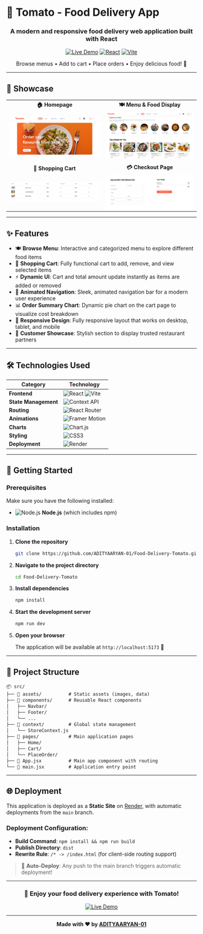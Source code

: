 # 🍅 Tomato - Food Delivery App

<div align="center">
  <h3>A modern and responsive food delivery web application built with React</h3>
  
  [![Live Demo](https://img.shields.io/badge/Live%20Demo-Visit%20Site-brightgreen?style=for-the-badge&logo=vercel)](https://food-delivery-tomato-ql6k.onrender.com/)
  [![React](https://img.shields.io/badge/React-18.0+-blue?style=for-the-badge&logo=react)](https://reactjs.org/)
  [![Vite](https://img.shields.io/badge/Vite-Latest-purple?style=for-the-badge&logo=vite)](https://vitejs.dev/)
  
  <p>Browse menus • Add to cart • Place orders • Enjoy delicious food! 🚀</p>
</div>

---

## 📸 Showcase

<table>
  <tr>
    <td align="center"><strong>🏠 Homepage</strong></td>
    <td align="center"><strong>🍽️ Menu & Food Display</strong></td>
  </tr>
  <tr>
    <td><img src="./screenshots/homepage.jpg" alt="Homepage view of the Tomato app showing a header with a large food image and a call to action." width="100%"></td>
    <td><img src="./screenshots/menu.jpg" alt="Menu section showing categories like Salad, Rolls, and Deserts, with a grid of top dishes below." width="100%"></td>
  </tr>
  <tr>
    <td align="center"><strong>🛒 Shopping Cart</strong></td>
    <td align="center"><strong>💳 Checkout Page</strong></td>
  </tr>
  <tr>
    <td><img src="./screenshots/cart.png" alt="Shopping cart view showing a table of items with their title, price, quantity, and total." width="100%"></td>
    <td><img src="./screenshots/checkout.png" alt="Checkout screen with a form for delivery information on the left and cart totals on the right." width="100%"></td>
  </tr>
</table>

---

## ✨ Features

- 🍽️ **Browse Menu**: Interactive and categorized menu to explore different food items
- 🛒 **Shopping Cart**: Fully functional cart to add, remove, and view selected items
- ⚡ **Dynamic UI**: Cart and total amount update instantly as items are added or removed
- 🎨 **Animated Navigation**: Sleek, animated navigation bar for a modern user experience
- 📊 **Order Summary Chart**: Dynamic pie chart on the cart page to visualize cost breakdown
- 📱 **Responsive Design**: Fully responsive layout that works on desktop, tablet, and mobile
- 🏪 **Customer Showcase**: Stylish section to display trusted restaurant partners

---

## 🛠️ Technologies Used

<div align="center">

| Category | Technology |
|----------|------------|
| **Frontend** | ![React](https://img.shields.io/badge/React-61DAFB?style=flat&logo=react&logoColor=black) ![Vite](https://img.shields.io/badge/Vite-646CFF?style=flat&logo=vite&logoColor=white) |
| **State Management** | ![Context API](https://img.shields.io/badge/Context%20API-61DAFB?style=flat&logo=react&logoColor=black) |
| **Routing** | ![React Router](https://img.shields.io/badge/React%20Router-CA4245?style=flat&logo=react-router&logoColor=white) |
| **Animations** | ![Framer Motion](https://img.shields.io/badge/Framer%20Motion-0055FF?style=flat&logo=framer&logoColor=white) |
| **Charts** | ![Chart.js](https://img.shields.io/badge/Chart.js-FF6384?style=flat&logo=chart.js&logoColor=white) |
| **Styling** | ![CSS3](https://img.shields.io/badge/CSS3-1572B6?style=flat&logo=css3&logoColor=white) |
| **Deployment** | ![Render](https://img.shields.io/badge/Render-46E3B7?style=flat&logo=render&logoColor=white) |

</div>

---

## 🚀 Getting Started

### Prerequisites

Make sure you have the following installed:
- ![Node.js](https://img.shields.io/badge/Node.js-339933?style=flat&logo=node.js&logoColor=white) **Node.js** (which includes npm)

### Installation

1. **Clone the repository**
   ```bash
   git clone https://github.com/ADITYAARYAN-01/Food-Delivery-Tomato.git
   ```

2. **Navigate to the project directory**
   ```bash
   cd Food-Delivery-Tomato
   ```

3. **Install dependencies**
   ```bash
   npm install
   ```

4. **Start the development server**
   ```bash
   npm run dev
   ```

5. **Open your browser**
   
   The application will be available at `http://localhost:5173` 🎉

---

## 📁 Project Structure

```
📦 src/
├── 📁 assets/          # Static assets (images, data)
├── 📁 components/      # Reusable React components
│   ├── Navbar/
│   ├── Footer/
│   └── ...
├── 📁 context/         # Global state management
│   └── StoreContext.js
├── 📁 pages/           # Main application pages
│   ├── Home/
│   ├── Cart/
│   └── PlaceOrder/
├── 📄 App.jsx          # Main app component with routing
└── 📄 main.jsx         # Application entry point
```

---

## 🌐 Deployment

This application is deployed as a **Static Site** on [Render](https://render.com/), with automatic deployments from the `main` branch.

### Deployment Configuration:
- **Build Command**: `npm install && npm run build`
- **Publish Directory**: `dist`
- **Rewrite Rule**: `/* -> /index.html` (for client-side routing support)

> 🔄 **Auto-Deploy**: Any push to the main branch triggers automatic deployment!

---

<div align="center">
  
  ### 🎉 Enjoy your food delivery experience with Tomato!
  
  [![Live Demo](https://img.shields.io/badge/🚀%20Try%20Live%20Demo-Visit%20Now-success?style=for-the-badge)](https://food-delivery-tomato-ql6k.onrender.com/)
  
  ---
  
  **Made with ❤️ by [ADITYAARYAN-01](https://github.com/ADITYAARYAN-01)**
  
</div>